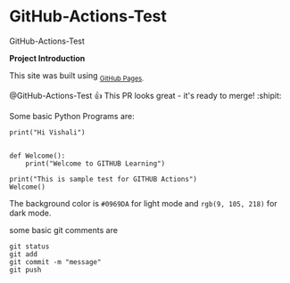 # GitHub-Actions-Test
GitHub-Actions-Test

**Project Introduction**

This site was built using <sub> [GitHub Pages](https://pages.github.com/).</sub>

@GitHub-Actions-Test :+1: This PR looks great - it's ready to merge! :shipit:

Some basic Python Programs are:
```
print("Hi Vishali")


def Welcome():
    print("Welcome to GITHUB Learning")

print("This is sample test for GITHUB Actions")
Welcome()
```

The background color is `#0969DA` for light mode and `rgb(9, 105, 218)` for dark mode.

some basic git comments are
```
git status
git add
git commit -m "message"
git push
```



 
